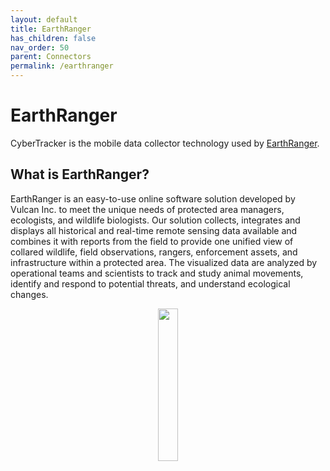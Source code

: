 ```yaml
---
layout: default
title: EarthRanger
has_children: false
nav_order: 50
parent: Connectors
permalink: /earthranger
---
```

# EarthRanger
CyberTracker is the mobile data collector technology used by [EarthRanger](https://earthranger.com).

## What is EarthRanger?
EarthRanger is an easy-to-use online software solution developed by Vulcan Inc. to meet the unique needs of protected area managers, ecologists, and wildlife biologists. Our solution collects, integrates and displays all historical and real-time remote sensing data available and combines it with reports from the field to provide one unified view of collared wildlife, field observations, rangers, enforcement assets, and infrastructure within a protected area. The visualized data are analyzed by operational teams and scientists to track and study animal movements, identify and respond to potential threats, and understand ecological changes.  

<div style="text-align: center;">
    <img src="{{ site.baseurl }}/assets/earthranger/logo.svg" style="width:25%;"/>
</div>
